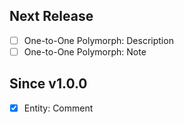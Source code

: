 ## Next Release

- [ ] One-to-One Polymorph: Description
- [ ] One-to-One Polymorph: Note

## Since v1.0.0

- [x] Entity: Comment
